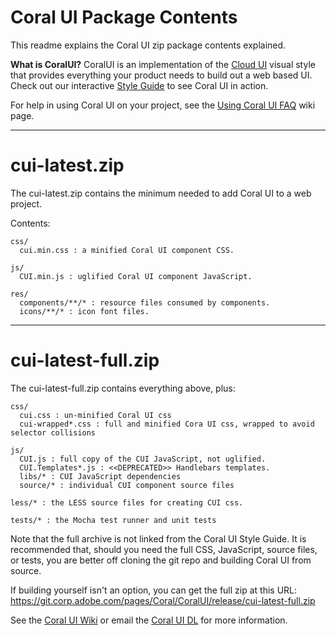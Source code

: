 # Coral UI Package Contents
This readme explains the Coral UI zip package contents explained.

**What is CoralUI?**
CoralUI is an implementation of the [Cloud UI][cloudui_url] visual style that provides everything your product needs to build out a web based UI. Check out our interactive [Style Guide][guide_url] to see Coral UI in action.

For help in using Coral UI on your project, see the [Using Coral UI FAQ][help_url] wiki page.

---- ---- ---- ---- ---- ---- ---- ---- ---- ---- ---- ---- ---- ---- ----

# cui-latest.zip
The cui-latest.zip contains the minimum needed to add Coral UI to a web project.

Contents:  
```
css/  
  cui.min.css : a minified Coral UI component CSS.  

js/  
  CUI.min.js : uglified Coral UI component JavaScript.  

res/  
  components/**/* : resource files consumed by components.  
  icons/**/* : icon font files.  

```

---- ---- ---- ---- ---- ---- ---- ---- ---- ---- ---- ---- ---- ---- ----

# cui-latest-full.zip
The cui-latest-full.zip contains everything above, plus:

```
css/
  cui.css : un-minified Coral UI css
  cui-wrapped*.css : full and minified Cora UI css, wrapped to avoid selector collisions 

js/
  CUI.js : full copy of the CUI JavaScript, not uglified.
  CUI.Templates*.js : <<DEPRECATED>> Handlebars templates.
  libs/* : CUI JavaScript dependencies
  source/* : individual CUI component source files

less/* : the LESS source files for creating CUI css.

tests/* : the Mocha test runner and unit tests

```
Note that the full archive is not linked from the Coral UI Style Guide.  It is recommended that, should you need the full CSS, JavaScript, source files, or tests, you are better off cloning the git repo and building Coral UI from source. 

If building yourself isn't an option, you can get the full zip at this URL:
https://git.corp.adobe.com/pages/Coral/CoralUI/release/cui-latest-full.zip

See the [Coral UI Wiki][wiki_url] or email the [Coral UI DL](coralui@adobe.com) for more information.

[cloudui_url]: http://blogs.corp.adobe.com/xdcloudui
[guide_url]: https://git.corp.adobe.com/pages/Coral/CoralUI/
[wiki_url]: https://git.corp.adobe.com/Coral/CoralUI/wiki/Home
[help_url]: https://git.corp.adobe.com/Coral/CoralUI/wiki/Using-CoralUI-FAQ

